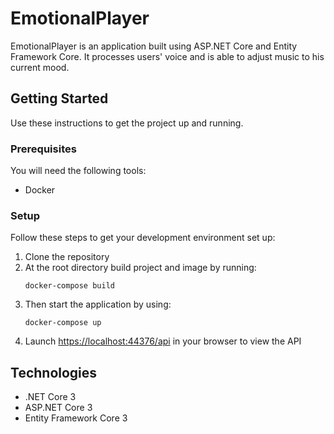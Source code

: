 # EmotionalPlayer

EmotionalPlayer is an application built using ASP.NET Core and Entity Framework Core.
It processes users' voice and is able to adjust music to his current mood.

## Getting Started
Use these instructions to get the project up and running.

### Prerequisites
You will need the following tools:

* Docker

### Setup
Follow these steps to get your development environment set up:

  1. Clone the repository
  2. At the root directory build project and image by running:
     ```
     docker-compose build
     ```
  3. Then start the application by using:
	 ```
	 docker-compose up
	 ```
  4. Launch [https://localhost:44376/api](http://localhost:44376/api) in your browser to view the API

## Technologies
* .NET Core 3
* ASP.NET Core 3
* Entity Framework Core 3
